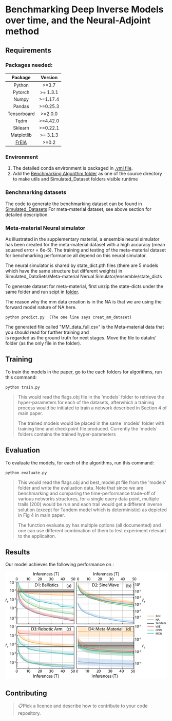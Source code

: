 
# Benchmarking Deep Inverse Models over time, and the Neural-Adjoint method

[comment]: <This repository is the official implementation of [My Paper Title](https://arxiv.org/abs/2030.12345).> 




## Requirements

### Packages needed:

| Package | Version |
|:---------------------------------------------:|:------------------------------------------------------------------:|
| Python | \>=3.7 |
| Pytorch | \>= 1.3.1 |
| Numpy  | \>=1.17.4 |
| Pandas | \>=0.25.3 |
| Tensorboard | \>=2.0.0 |
| Tqdm| \>=4.42.0 |
| Sklearn | \>=0.22.1|
| Matplotlib | \>= 3.1.3|
|[FrEIA](https://github.com/VLL-HD/FrEIA)  | \>=0.2 | 

### Environment
1. The detailed conda environment is packaged in [.yml file](./demo/environment_droplet.yml).
2. Add the [Benchmarking Algorithm folder](./Benchmarking%20Algorithms) as one of the source directory to make utils and Simulated_Dataset folders 
visible runtime
### Benchmarking datasets

The code to generate the benchmarking dataset can be found in [Simulated_Datasets](./Simulated_DataSets)
For meta-material dataset, see above section for detailed description.
 
### Meta-material Neural simulator
As illustrated in the supplementary material, a ensemble neural simulator has been created for the meta-material dataset
with a high accuracy (mean squared error = 6e-5). The training and testing of the meta-material dataset for benchmarking
performance all depend on this neural simulator. 

The neural simulator is shared by state_dict.pth files (there are 5 models which have the same structure but different weights) in Simulated_DataSets/Meta-material Nerual Simulator/ensemble/state_dicts

To generate dataset for meta-material, first unzip the state-dicts under the same folder and run scipt in [folder](./NA).

The reason why the mm data creation is in the NA is that we are using the forward model nature of NA here.
```create_mm_dataset
python predict.py  (The one line says creat_mm_dataset)
```

The generated file called "MM_data_full.csv" is the Meta-material data that you should read for further training and\
 is regarded as the ground truth for next stages. Move the file to dataIn/ folder (as the only file in the folder).

## Training

To train the models in the paper, go to the each folders for algorithms,
 run this command:

```train
python train.py 
```

> This would read the flags.obj file in the 'models' folder to retrieve the hyper-parameters for each of the
> datasets, afterwhich a training process would be initiated to train a network described in Section 4 of main paper.
> 
> The trained models would be placed in the same 'models' folder with training time and checkpoint file produced.
> Currently the 'models' folders contains the trained hyper-parameters 

## Evaluation

To evaluate the models, for each of the algorithms, run this command:
```eval
python evaluate.py
```

> This would read the flags.obj and best_model.pt file from the 'models' folder and write the evaluation data.
> Note that since we are benchmarking and comparing the time-performance trade-off of various networks structures,
> for a single query data point, multiple trails (200) would be run and each trail would get a different inverse 
> solution (except for Tandem model which is deterministic) as depicted in Fig 4 in main paper.
>
> The function evaluate.py has multiple options (all documented) and one can use different combination of them to test 
> experiment relevant to the applicaiton.
>
## Results

Our model achieves the following performance on :

![Inverse model performance as a function of time](./demo/3.png) 


## Contributing

> 📋Pick a licence and describe how to contribute to your code repository. 